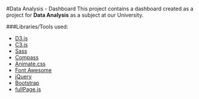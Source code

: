 #Data Analysis - Dashboard
This project contains a dashboard created as a project for **Data Analysis** as a subject at our University.

###Libraries/Tools used:
- [D3.js](http://d3js.org/)
- [C3.js](http://c3js.org/)
- [Sass](http://sass-lang.com/)
- [Compass](http://compass-style.org/)
- [Animate.css](https://daneden.github.io/animate.css/)
- [Font Awesome](http://fortawesome.github.io/Font-Awesome/)
- [jQuery](https://jquery.com/)
- [Bootstrap](http://getbootstrap.com/)
- [fullPage.js](http://alvarotrigo.com/fullPage/)